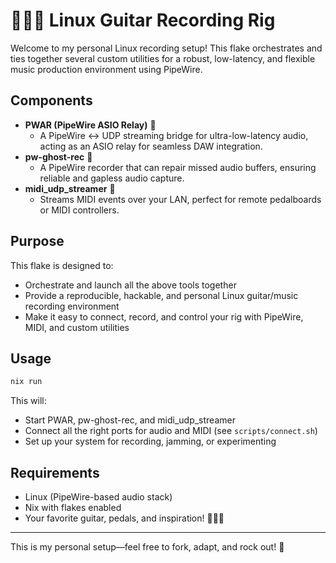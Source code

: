 # 🎸🎤🎶 Linux Guitar Recording Rig

Welcome to my personal Linux recording setup! This flake orchestrates and ties together several custom utilities for a robust, low-latency, and flexible music production environment using PipeWire.

## Components

- **PWAR (PipeWire ASIO Relay)** 🎸
  - A PipeWire <-> UDP streaming bridge for ultra-low-latency audio, acting as an ASIO relay for seamless DAW integration.
- **pw-ghost-rec** 👻
  - A PipeWire recorder that can repair missed audio buffers, ensuring reliable and gapless audio capture.
- **midi_udp_streamer** 🎹
  - Streams MIDI events over your LAN, perfect for remote pedalboards or MIDI controllers.

## Purpose

This flake is designed to:
- Orchestrate and launch all the above tools together
- Provide a reproducible, hackable, and personal Linux guitar/music recording environment
- Make it easy to connect, record, and control your rig with PipeWire, MIDI, and custom utilities

## Usage

```sh
nix run
```

This will:
- Start PWAR, pw-ghost-rec, and midi_udp_streamer
- Connect all the right ports for audio and MIDI (see `scripts/connect.sh`)
- Set up your system for recording, jamming, or experimenting

## Requirements
- Linux (PipeWire-based audio stack)
- Nix with flakes enabled
- Your favorite guitar, pedals, and inspiration! 🎸🎤🎶

---

This is my personal setup—feel free to fork, adapt, and rock out! 🤘